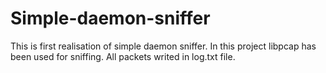 # Simple-daemon-sniffer

This is first realisation of simple daemon sniffer. In this project libpcap has been used for sniffing. All packets writed in log.txt file.
